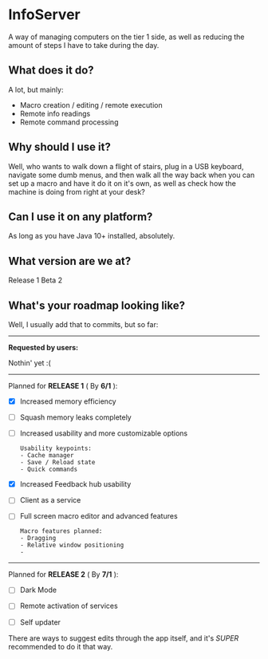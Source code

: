 # InfoServer
A way of managing computers on the tier 1 side, as well as reducing the amount of
steps I have to take during the day.

## What does it do?
A lot, but mainly:
* Macro creation / editing / remote execution
* Remote info readings
* Remote command processing

## Why should I use it?
Well, who wants to walk down a flight of stairs, plug in a USB keyboard,
navigate some dumb menus, and then walk all the way back when you can set
up a macro and have it do it on it's own, as well as check how the machine is
doing from right at your desk?

## Can I use it on any platform?
As long as you have Java 10+ installed, absolutely.

## What version are we at?
Release 1 Beta 2

## What's your roadmap looking like?
Well, I usually add that to commits, but so far:

------------------------------------------------------------

**Requested by users:**

Nothin' yet :(

-------------------------------------------------------------

Planned for **RELEASE 1** ( By **6/1** ):

- [x] Increased memory efficiency

- [ ] Squash memory leaks completely

- [ ] Increased usability and more customizable options

      Usability keypoints:
      - Cache manager
      - Save / Reload state
      - Quick commands

- [x] Increased Feedback hub usability

- [ ] Client as a service

- [ ] Full screen macro editor and advanced features
     
      Macro features planned:
      - Dragging
      - Relative window positioning
      - 
      

-------------------------------------------------------------

Planned for **RELEASE 2** ( By **7/1** ):

- [ ] Dark Mode

- [ ] Remote activation of services

- [ ] Self updater


There are ways to suggest edits through the app itself, and it's *SUPER*
recommended to do it that way.
